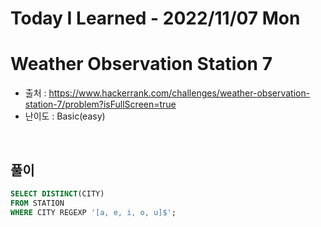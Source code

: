 # Today I Learned - 2022/11/07 Mon

# Weather Observation Station 7
- 출처 : https://www.hackerrank.com/challenges/weather-observation-station-7/problem?isFullScreen=true
- 난이도 : Basic(easy)
<br>

## 풀이
```sql
SELECT DISTINCT(CITY)
FROM STATION
WHERE CITY REGEXP '[a, e, i, o, u]$';
```
